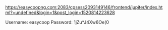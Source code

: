 https://easycoopng.com:2083/cpsess2093149146/frontend/jupiter/index.html?=undefined&login=1&post_login=1520814223628

Username: easycoop
Password: 1jZu*J4Xw6Oe(0
